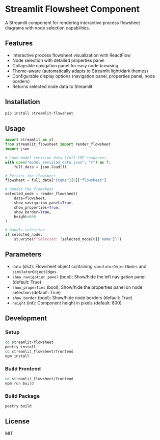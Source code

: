 # Streamlit Flowsheet Component

A Streamlit component for rendering interactive process flowsheet diagrams with node selection capabilities.

## Features

- Interactive process flowsheet visualization with ReactFlow
- Node selection with detailed properties panel
- Collapsible navigation panel for easy node browsing
- Theme-aware (automatically adapts to Streamlit light/dark themes)
- Configurable display options (navigation panel, properties panel, node borders)
- Returns selected node data to Streamlit

## Installation

```bash
pip install streamlit-flowsheet
```

## Usage

```python
import streamlit as st
from streamlit_flowsheet import render_flowsheet
import json

# Load model revision data (full CDF response)
with open("model_revision_data.json", "r") as f:
    full_data = json.load(f)

# Extract the flowsheet
flowsheet = full_data["items"][0]["flowsheet"]

# Render the flowsheet
selected_node = render_flowsheet(
    data=flowsheet,
    show_navigation_panel=True,
    show_properties=True,
    show_border=True,
    height=800
)

# Handle selection
if selected_node:
    st.write(f"Selected: {selected_node[0]['name']}")
```

## Parameters

- `data` (dict): Flowsheet object containing `simulatorObjectNodes` and `simulatorObjectEdges`.
- `show_navigation_panel` (bool): Show/hide the left navigation panel (default: True)
- `show_properties` (bool): Show/hide the properties panel on node selection (default: True)
- `show_border` (bool): Show/hide node borders (default: True)
- `height` (int): Component height in pixels (default: 800)

## Development

### Setup

```bash
cd streamlit-flowsheet
poetry install
cd streamlit_flowsheet/frontend
npm install
```

### Build Frontend

```bash
cd streamlit_flowsheet/frontend
npm run build
```

### Build Package

```bash
poetry build
```

## License

MIT